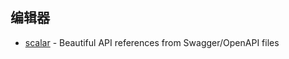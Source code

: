 ## 编辑器

- [scalar](https://github.com/scalar/scalar) - Beautiful API references from Swagger/OpenAPI files 
